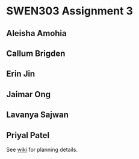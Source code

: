 # SWEN303 Assignment 3

## Aleisha Amohia
## Callum Brigden
## Erin Jin
## Jaimar Ong
## Lavanya Sajwan
## Priyal Patel

See [wiki](https://gitlab.ecs.vuw.ac.nz/swen303-2019-p3/t8/final-project/wikis/home) for planning details.